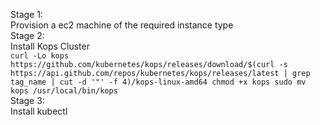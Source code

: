 Stage 1:  
    Provision a ec2 machine of the required instance type  
Stage 2:  
    Install Kops Cluster  
    ```
    curl -Lo kops https://github.com/kubernetes/kops/releases/download/$(curl -s https://api.github.com/repos/kubernetes/kops/releases/latest | grep tag_name | cut -d '"' -f 4)/kops-linux-amd64
    chmod +x kops
    sudo mv kops /usr/local/bin/kops
    ```  
Stage 3:  
    Install kubectl  